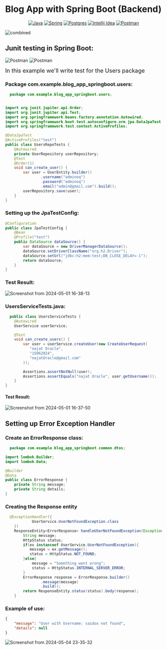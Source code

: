 # Blog App with Spring Boot (Backend)

<div align="center">

[![Java](https://img.shields.io/badge/Java-ED8B00?style=for-the-badge&logo=openjdk&logoColor=white)](Link)
[![Spring](https://img.shields.io/badge/Spring-6DB33F?style=for-the-badge&logo=spring&logoColor=white)](Link)
[![Postgres](https://img.shields.io/badge/PostgreSQL-316192?style=for-the-badge&logo=postgresql&logoColor=white)](Link)
[![Intellij Idea](https://img.shields.io/badge/IntelliJ_IDEA-000000.svg?style=for-the-badge&logo=intellij-idea&logoColor=white)](Link)
[![Postman](https://img.shields.io/badge/Postman-FF6C37?style=for-the-badge&logo=postman&logoColor=white)](Link)
</div>


![combined](https://github.com/Marouane-Elgoumiri/Blog_App_SpringBoot/assets/96888594/51f3c7a0-a153-4d22-8d40-48edcdc809a6)

## Junit testing in Spring Boot:

![Postman](https://img.shields.io/badge/Testing%20Library-E33332.svg?style=for-the-badge&logo=Testing-Library&logoColor=white)
![Postman](https://img.shields.io/badge/JUnit5-25A162.svg?style=for-the-badge&logo=JUnit5&logoColor=white)

<span style="font-size: large">In this example we'll write test for the Users package</span>
### Package com.example.blog_app_springboot.users:

```java
  package com.example.blog_app_springboot.users;


import org.junit.jupiter.api.Order;
import org.junit.jupiter.api.Test;
import org.springframework.beans.factory.annotation.Autowired;
import org.springframework.boot.test.autoconfigure.orm.jpa.DataJpaTest;
import org.springframework.test.context.ActiveProfiles;

@DataJpaTest
@ActiveProfiles("test")
public class UsersRepoTests {
    @Autowired
    private UserRepository userRepository;
    @Test
    @Order(1)
    void can_create_user() {
        var user = UserEntity.builder()
                .username("adminoq")
                .password("adminoq")
                .email("admin@gmail.com").build();
        userRepository.save(user);
    }
}

```

### Setting up the JpaTestConfig:
```java
@Configuration
public class JpaTestConfig {
    @Bean
    @Profile("test")
    public DataSource dataSource() {
        var dataSource = new DriverManagerDataSource();
        dataSource.setDriverClassName("org.h2.Driver");
        dataSource.setUrl("jdbc:h2:mem:test;DB_CLOSE_DELAY=-1");
        return dataSource;
    }
}

```
### Test Result:
![Screenshot from 2024-05-01 16-38-13](https://github.com/Marouane-Elgoumiri/Blog_App_SpringBoot/assets/96888594/2d8567aa-ef2f-4877-9b3a-cfe7014105d4)


### UsersServiceTests.java:
```java
  public class UsersServiceTests {
    @Autowired
    UserService userService;

    @Test
    void can_create_users() {
        var user = userService.createUser(new CreateUserRequest(
           "najat Oracle",
           "15062024",
           "najatOracle@gmail.com"
        ));

        Assertions.assertNotNull(user);
        Assertions.assertEquals("najat Oracle", user.getUsername());
    }
}
```
#### Test Result:
![Screenshot from 2024-05-01 16-37-50](https://github.com/Marouane-Elgoumiri/Blog_App_SpringBoot/assets/96888594/82941dde-ab08-4ab2-b390-bc2372e5e67d)

## Setting up Error Exception Handler

### Create an ErrorResponse class:

```java
  package com.example.blog_app_springboot.common.dtos;

import lombok.Builder;
import lombok.Data;

@Builder
@Data
public class ErrorResponse {
    private String message;
    private String details;
}

```
### Creating the Response entity
```java
  @ExceptionHandler({
            UserService.UserNotFoundException.class
    })
    ResponseEntity<ErrorResponse> handleUSerNotFoundException(Exception ex){
        String message;
        HttpStatus status;
        if(ex instanceof UserService.UserNotFoundException){
           message = ex.getMessage();
           status = HttpStatus.NOT_FOUND;
        }else{
            message = "Something went wrong";
            status = HttpStatus.INTERNAL_SERVER_ERROR;
        }
        ErrorResponse response = ErrorResponse.builder()
                .message(message)
                .build();
        return ResponseEntity.status(status).body(response);
    }
```

### Example of use:
```JSON
{
    "message": "User with Username: saidox not found",
    "details": null
}
```
![Screenshot from 2024-05-04 23-35-32](https://github.com/Marouane-Elgoumiri/Blog_App_SpringBoot/assets/96888594/a1272369-bee0-4513-a77b-2b8a59b4e5e4)

